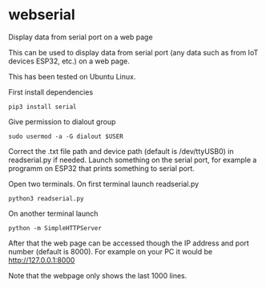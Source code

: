 # webserial
Display data from serial port on a web page


This can be used to display data from serial port (any data such as from IoT devices ESP32, etc.) on a web page.

This has been tested on Ubuntu Linux.

First install dependencies 

`pip3 install serial`

Give permission to dialout group

`sudo usermod -a -G dialout $USER`

Correct the .txt file path and device path (default is /dev/ttyUSB0) in readserial.py if needed. 
Launch something on the serial port, for example a programm on ESP32 that prints something to serial port. 

Open two terminals. On first terminal launch readserial.py

`python3 readserial.py`


On another terminal launch 

`python -m SimpleHTTPServer`

After that the web page can be accessed though the IP address and port number (default is 8000).
For example on your PC it would be http://127.0.0.1:8000

Note that the webpage only shows the last 1000 lines.
